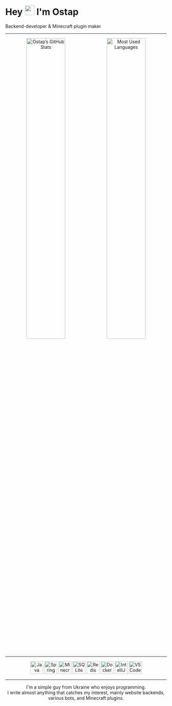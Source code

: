 <!-- Заголовок та привітання -->
<p align="center">
  <h1>Hey <img src="https://media.giphy.com/media/hvRJCLFzcasrR4ia7z/giphy.gif" width="30"/> I'm Ostap</h1>
  <p>Backend-developer &amp; Minecraft plugin maker</p>
</p>

---

<!-- GitHub Stats -->
<p align="center">
  <img src="https://github-readme-stats.vercel.app/api?username=YourGitHubUsername&show_icons=true&theme=dark&count_private=true&include_all_commits=true" alt="Ostap’s GitHub Stats" width="49%"/>
  <img src="https://github-readme-stats.vercel.app/api/top-langs/?username=YourGitHubUsername&layout=compact&theme=dark" alt="Most Used Languages" width="49%"/>
</p>

---

<!-- Tech Stack Icons -->
<p align="center">
  <!-- Java & Spring -->
  <img src="https://cdn.jsdelivr.net/gh/devicons/devicon/icons/java/java-original.svg" alt="Java" width="40" height="40"/>
  <img src="https://cdn.jsdelivr.net/gh/devicons/devicon/icons/spring/spring-original.svg" alt="Spring" width="40" height="40"/>

  <!-- Minecraft -->
  <img src="https://cdn.jsdelivr.net/npm/simple-icons@v9/icons/minecraft.svg" alt="Minecraft" width="40" height="40"/>

  <!-- Database, Caching & WebSocket -->
  <img src="https://cdn.jsdelivr.net/gh/devicons/devicon/icons/sqlite/sqlite-original.svg" alt="SQLite" width="40" height="40"/>
  <img src="https://cdn.jsdelivr.net/gh/devicons/devicon/icons/redis/redis-original.svg" alt="Redis" width="40" height="40"/>

  <!-- Containerization -->
  <img src="https://cdn.jsdelivr.net/gh/devicons/devicon/icons/docker/docker-original.svg" alt="Docker" width="40" height="40"/>

  <!-- IDEs & Tools -->
  <img src="https://cdn.jsdelivr.net/gh/devicons/devicon/icons/intellij/intellij-original.svg" alt="IntelliJ IDEA" width="40" height="40"/>
  <img src="https://cdn.jsdelivr.net/gh/devicons/devicon/icons/vscode/vscode-original.svg" alt="VSCode" width="40" height="40"/>
</p>

---

<!-- Короткий опис -->
<p align="center">
  I'm a simple guy from Ukraine who enjoys programming. <br/>
  I write almost anything that catches my interest, mainly website backends, various bots, and Minecraft plugins.
</p>
